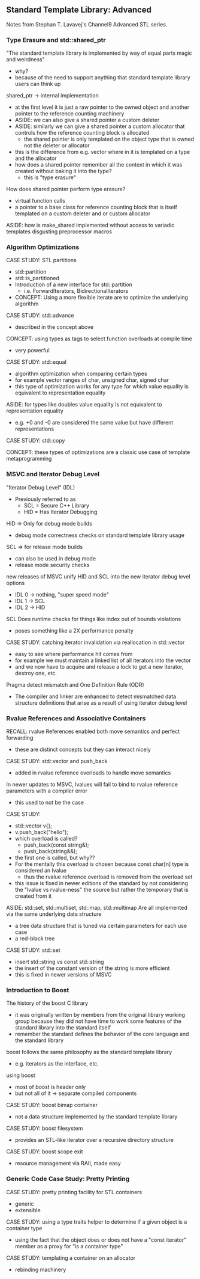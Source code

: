 ## Standard Template Library: Advanced

Notes from Stephan T. Lavavej's Channel9 Advanced STL series.

### Type Erasure and std::shared_ptr

"The standard template library is implemented by way of equal parts magic and weirdness"
- why?
- because of the need to support anything that standard template library users can think up 

shared_ptr -> internal implementation 
- at the first level it is just a raw pointer to the owned object and another pointer to the reference counting machinery 
- ASIDE: we can also give a shared pointer a custom deleter 
- ASIDE: similarly we can give a shared pointer a custom allocator that controls how the reference counting block is allocated 
    - the shared pointer is only templated on the object type that is owned not the deleter or allocator 
- this is the difference from e.g. vector where in it is templated on a type and the allocator 
- how does a shared pointer remember all the context in which it was created without baking it into the type?
    - this is "type erasure"

How does shared pointer perform type erasure?
- virtual function calls 
- a pointer to a base class for reference counting block that is itself templated on a custom deleter and or custom allocator 

ASIDE: how is make_shared implemented without access to variadic templates 
disgusting preprocessor macros 

### Algorithm Optimizations

CASE STUDY: STL partitions
- std::partition
- std::is_partitioned 
- Introduction of a new interface for std::partition
    - i.e. ForwardIterators, BidirectionalIterators
- CONCEPT: Using a more flexible iterate are to optimize the underlying algorithm 

CASE STUDY: std::advance
- described in the concept above 

CONCEPT: using types as tags to select function overloads at compile time 
- very powerful 

CASE STUDY: std::equal
- algorithm optimization when comparing certain types 
- for example vector ranges of char, unsigned char, signed char
- this type of optimization works for any type for which value equality is equivalent to representation equality 

ASIDE: for types like doubles value equality is not equivalent to representation equality 
- e.g. +0 and -0 are considered the same value but have different representations 

CASE STUDY: std::copy

CONCEPT: these types of optimizations are a classic use case of template metaprogramming 

### MSVC and Iterator Debug Level

"Iterator Debug Level" (IDL)
- Previously referred to as 
    - SCL = Secure C++ Library
    - HID = Has Iterator Debugging

HID => Only for debug mode builds 
- debug mode correctness checks on standard template library usage 

SCL => for release mode builds 
- can also be used in debug mode 
- release mode security checks 

new releases of MSVC unify HID and SCL into the new iterator debug level options 
- IDL 0 -> nothing, "super speed mode"
- IDL 1 -> SCL
- IDL 2 -> HID

SCL Does runtime checks for things like index out of bounds violations 
- poses something like a 2X performance penalty 

CASE STUDY: catching iterator invalidation via reallocation in std::vector
- easy to see where performance hit comes from 
- for example we must maintain a linked list of all iterators into the vector 
- and we now have to acquire and release a lock to get a new iterator, destroy one, etc. 

Pragma detect mismatch and One Definition Rule (ODR) 
- The compiler and linker are enhanced to detect mismatched data structure definitions that arise as a result of using iterator debug level 

### Rvalue References and Associative Containers

RECALL: rvalue References enabled both move semantics and perfect forwarding 
- these are distinct concepts but they can interact nicely 

CASE STUDY: std::vector and push_back
- added in rvalue reference overloads to handle move semantics 

In newer updates to MSVC, lvalues will fail to bind to rvalue reference parameters with a compiler error 
- this used to not be the case 

CASE STUDY:
- std::vector v{};
- v.push_back("hello");
- which overload is called?
    - push_back(const string&);
    - push_back(string&&); 
- the first one is called, but why??
- For the mentally this overload is chosen because const char[n] type is considered an lvalue 
    - thus the rvalue reference overload is removed from the overload set 
- this issue is fixed in newer editions of the standard by not considering the "lvalue vs rvalue-ness" the source but rather the temporary that is created from it 

ASIDE: std::set, std::multiset, std::map, std::multimap Are all implemented via the same underlying data structure 
- a tree data structure that is tuned via certain parameters for each use case 
- a red-black tree

CASE STUDY: std::set
- insert std::string vs const std::string
- the insert of the constant version of the string is more efficient 
- this is fixed in newer versions of MSVC 

### Introduction to Boost

The history of the boost C library 
- it was originally written by members from the original library working group because they did not have time to work some features of the standard library into the standard itself 
- remember the standard defines the behavior of the core language and the standard library 

boost follows the same philosophy as the standard template library 
- e.g. iterators as the interface, etc.

using boost 
- most of boost is header only 
- but not all of it -> separate compiled components 

CASE STUDY: boost bimap container
- not a data structure implemented by the standard template library 

CASE STUDY: boost filesystem
- provides an STL-like iterator over a recursive directory structure 

CASE STUDY: boost scope exit
- resource management via RAII, made easy

### Generic Code Case Study: Pretty Printing

CASE STUDY: pretty printing facility for STL containers
- generic 
- extensible

CASE STUDY: using a type traits helper to determine if a given object is a container type
- using the fact that the object does or does not have a "const iterator" member as a proxy for "is a container type"

CASE STUDY: templating a container on an allocator
- rebinding machinery